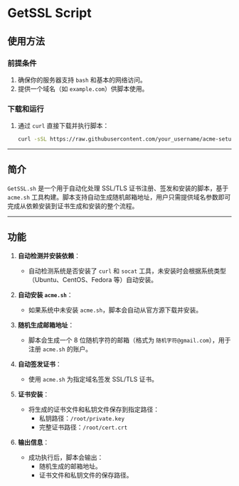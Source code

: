 # GetSSL Script

## 使用方法

### 前提条件
1. 确保你的服务器支持 `bash` 和基本的网络访问。
2. 提供一个域名（如 `example.com`）供脚本使用。

### 下载和运行

1. 通过 `curl` 直接下载并执行脚本：
   ```bash
   curl -sSL https://raw.githubusercontent.com/your_username/acme-setup-script/main/GetSSL.sh | bash -s yourdomain.com
   ```

---

## 简介

`GetSSL.sh` 是一个用于自动化处理 SSL/TLS 证书注册、签发和安装的脚本，基于 `acme.sh` 工具构建。脚本支持自动生成随机邮箱地址，用户只需提供域名参数即可完成从依赖安装到证书生成和安装的整个流程。

---

## 功能

1. **自动检测并安装依赖**：
   - 自动检测系统是否安装了 `curl` 和 `socat` 工具，未安装时会根据系统类型（Ubuntu、CentOS、Fedora 等）自动安装。

2. **自动安装 `acme.sh`**：
   - 如果系统中未安装 `acme.sh`，脚本会自动从官方源下载并安装。

3. **随机生成邮箱地址**：
   - 脚本会生成一个 8 位随机字符的邮箱（格式为 `随机字符@gmail.com`），用于注册 `acme.sh` 的账户。

4. **自动签发证书**：
   - 使用 `acme.sh` 为指定域名签发 SSL/TLS 证书。

5. **证书安装**：
   - 将生成的证书文件和私钥文件保存到指定路径：
     - 私钥路径：`/root/private.key`
     - 完整证书路径：`/root/cert.crt`

6. **输出信息**：
   - 成功执行后，脚本会输出：
     - 随机生成的邮箱地址。
     - 证书文件和私钥文件的保存路径。 
